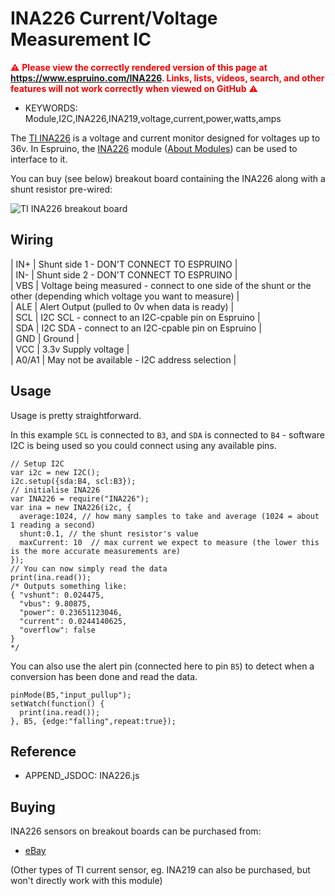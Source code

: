 <!--- Copyright (c) 2017 SunElectrum. See the file LICENSE for copying permission. -->
INA226 Current/Voltage Measurement IC
=====================================

<span style="color:red">:warning: **Please view the correctly rendered version of this page at https://www.espruino.com/INA226. Links, lists, videos, search, and other features will not work correctly when viewed on GitHub** :warning:</span>

* KEYWORDS: Module,I2C,INA226,INA219,voltage,current,power,watts,amps

The [TI INA226](http://www.ti.com/product/INA226) is a voltage and current
monitor designed for voltages up to 36v. In Espruino, the [INA226](/modules/INA226.js) module ([About Modules](/Modules)) can be used to interface to it.

You can buy (see below) breakout board containing the INA226
along with a shunt resistor pre-wired:

![TI INA226 breakout board](INA226.jpg)


Wiring
------

| IN+ | Shunt side 1 - DON'T CONNECT TO ESPRUINO |<br>
| IN- | Shunt side 2 - DON'T CONNECT TO ESPRUINO |<br>
| VBS | Voltage being measured - connect to one side of the shunt or the other (depending which voltage you want to measure) |<br>
| ALE | Alert Output (pulled to 0v when data is ready) |<br>
| SCL | I2C SCL - connect to an I2C-cpable pin on Espruino |<br>
| SDA | I2C SDA - connect to an I2C-cpable pin on Espruino |<br>
| GND | Ground |<br>
| VCC | 3.3v Supply voltage |<br>
| A0/A1 | May not be available - I2C address selection |<br>


Usage
-----

Usage is pretty straightforward. 

In this example `SCL` is connected to `B3`, and `SDA` is connected to `B4` - software I2C
is being used so you could connect using any available pins.

```
// Setup I2C
var i2c = new I2C();
i2c.setup({sda:B4, scl:B3});
// initialise INA226
var INA226 = require("INA226");
var ina = new INA226(i2c, { 
  average:1024, // how many samples to take and average (1024 = about 1 reading a second)
  shunt:0.1, // the shunt resistor's value
  maxCurrent: 10  // max current we expect to measure (the lower this is the more accurate measurements are)
});
// You can now simply read the data
print(ina.read());
/* Outputs something like:
{ "vshunt": 0.024475, 
  "vbus": 9.80875, 
  "power": 0.23651123046, 
  "current": 0.0244140625,
  "overflow": false 
}
*/
```

You can also use the alert pin (connected here to pin `B5`) to
detect when a conversion has been done and read the data.

```
pinMode(B5,"input_pullup");
setWatch(function() {
  print(ina.read());
}, B5, {edge:"falling",repeat:true});
```

Reference
---------

* APPEND_JSDOC: INA226.js

Buying
-----

INA226 sensors on breakout boards can be purchased from:

* [eBay](http://www.ebay.com/sch/i.html?_nkw=INA226)

(Other types of TI current sensor, eg. INA219 can also be purchased, but won't directly work with this module)



